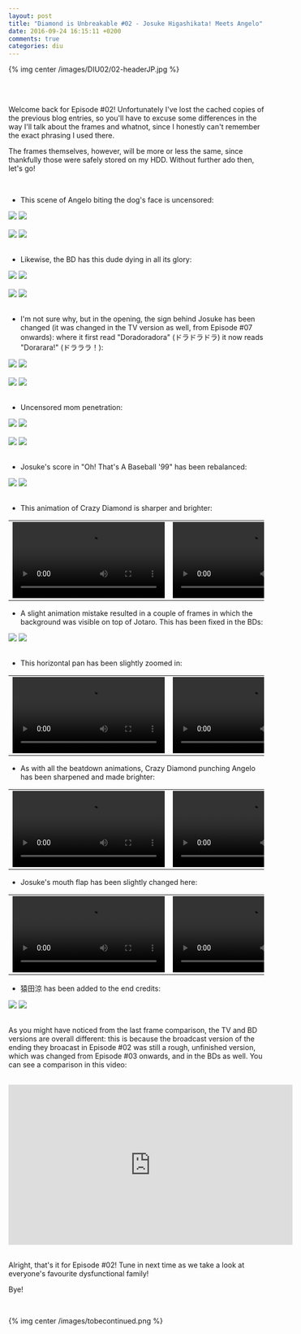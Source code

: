 ```yaml
---
layout: post
title: "Diamond is Unbreakable #02 - Josuke Higashikata! Meets Angelo"
date: 2016-09-24 16:15:11 +0200
comments: true
categories: diu
---
```


{% img center /images/DIU02/02-headerJP.jpg %}
<!-- more -->

<br>
<br>

Welcome back for Episode #02! Unfortunately I've lost the cached copies of the previous blog entries, so you'll have to excuse some differences in the way I'll talk about the frames and whatnot, since I honestly can't remember the exact phrasing I used there.

The frames themselves, however, will be more or less the same, since thankfully those were safely stored on my HDD. Without further ado then, let's go!

<br>

- This scene of Angelo biting the dog's face is uncensored:

<div id="container1" class="twentytwenty-container">
 <img src="./../images/DIU02/tv-03510.jpg" />
 <img src="./../images/DIU02/bd-03510.jpg" />
</div>

<br>

<div id="container1" class="twentytwenty-container">
 <img src="./../images/DIU02/tv-03547.jpg" />
 <img src="./../images/DIU02/bd-03547.jpg" />
</div>

<br>

- Likewise, the BD has this dude dying in all its glory:

<div id="container1" class="twentytwenty-container">
 <img src="./../images/DIU02/tv-04065.jpg" />
 <img src="./../images/DIU02/bd-04065.jpg" />
</div>

<br>

<div id="container1" class="twentytwenty-container">
 <img src="./../images/DIU02/tv-04090.jpg" />
 <img src="./../images/DIU02/bd-04090.jpg" />
</div>

<br>

- I'm not sure why, but in the opening, the sign behind Josuke has been changed (it was changed in the TV version as well, from Episode #07 onwards): where it first read "Doradoradora" (ドラドラドラ) it now reads "Dorarara!" (ドラララ！):

<div id="container1" class="twentytwenty-container">
 <img src="./../images/DIU02/tv-04950.jpg" />
 <img src="./../images/DIU02/bd-04950.jpg" />
</div>

<br>

<div id="container1" class="twentytwenty-container">
 <img src="./../images/DIU02/tv-04970.jpg" />
 <img src="./../images/DIU02/bd-04970.jpg" />
</div>

<br>

- Uncensored mom penetration:

<div id="container1" class="twentytwenty-container">
 <img src="./../images/DIU02/tv-08610.jpg" />
 <img src="./../images/DIU02/bd-08610.jpg" />
</div>

<br>

<div id="container1" class="twentytwenty-container">
 <img src="./../images/DIU02/tv-08696.jpg" />
 <img src="./../images/DIU02/bd-08696.jpg" />
</div>

<br>

- Josuke's score in "Oh! That's A Baseball '99" has been rebalanced:

<div id="container1" class="twentytwenty-container">
 <img src="./../images/DIU02/tv-09870.jpg" />
 <img src="./../images/DIU02/bd-09870.jpg" />
</div>

<br>

- This animation of Crazy Diamond is sharper and brighter:

<table width="100%">
<tr>
<td align="left" valign="top" width="50%">
<video class='center' nocontrols loop preload='auto'>
  <source src="./../videos/DIU02/TV 01 - crazy diamond.webm" type='video/webm; codecs="vp8, vorbis"'>
</video>
</td>
<td align="left" valign="top" width="50%">
<video nocontrols loop preload='auto'>
  <source src="./../videos/DIU02/BD 01 - crazy diamond.webm" type='video/webm; codecs="vp8, vorbis"'>
</video>
</td>
</tr>
</table>

- A slight animation mistake resulted in a couple of frames in which the background was visible on top of Jotaro. This has been fixed in the BDs:

<div id="container1" class="twentytwenty-container">
 <img src="./../images/DIU02/tv-29440.jpg" />
 <img src="./../images/DIU02/bd-29440.jpg" />
</div>

<br>

- This horizontal pan has been slightly zoomed in:

<table width="100%">
<tr>
<td align="left" valign="top" width="50%">
<video class='center' nocontrols loop preload='auto'>
  <source src="./../videos/DIU02/TV 02 - angelo pan.webm" type='video/webm; codecs="vp8, vorbis"'>
</video>
</td>
<td align="left" valign="top" width="50%">
<video nocontrols loop preload='auto'>
  <source src="./../videos/DIU02/BD 02 - angelo pan.webm" type='video/webm; codecs="vp8, vorbis"'>
</video>
</td>
</tr>
</table>

- As with all the beatdown animations, Crazy Diamond punching Angelo has been sharpened and made brighter:

<table width="100%">
<tr>
<td align="left" valign="top" width="50%">
<video class='center' nocontrols loop preload='auto'>
  <source src="./../videos/DIU02/TV 03 - angelo beatdown.webm" type='video/webm; codecs="vp8, vorbis"'>
</video>
</td>
<td align="left" valign="top" width="50%">
<video nocontrols loop preload='auto'>
  <source src="./../videos/DIU02/BD 03 - angelo beatdown.webm" type='video/webm; codecs="vp8, vorbis"'>
</video>
</td>
</tr>
</table>

- Josuke's mouth flap has been slightly changed here:

<table width="100%">
<tr>
<td align="left" valign="top" width="50%">
<video class='center' nocontrols loop preload='auto'>
  <source src="./../videos/DIU02/TV 04 - josuke talking.webm" type='video/webm; codecs="vp8, vorbis"'>
</video>
</td>
<td align="left" valign="top" width="50%">
<video nocontrols loop preload='auto'>
  <source src="./../videos/DIU02/BD 04 - josuke talking.webm" type='video/webm; codecs="vp8, vorbis"'>
</video>
</td>
</tr>
</table>

- 猿田涼 has been added to the end credits:

<div id="container1" class="twentytwenty-container">
 <img src="./../images/DIU02/tv-33400.jpg" />
 <img src="./../images/DIU02/bd-33400.jpg" />
</div>

<br>

As you might have noticed from the last frame comparison, the TV and BD versions are overall different: this is because the broadcast version of the ending they broacast in Episode #02 was still a rough, unfinished version, which was changed from Episode #03 onwards, and in the BDs as well. You can see a comparison in this video:

<br>

<center>
<iframe width="560" height="315" src="https://www.youtube.com/embed/G3m5bGgxdZM" frameborder="0" allowfullscreen></iframe>
</center>

<br>

Alright, that's it for Episode #02! Tune in next time as we take a look at everyone's favourite dysfunctional family!

Bye!

<br>

{% img center /images/tobecontinued.png %}
